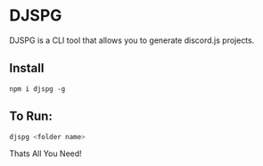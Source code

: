 # DJSPG

DJSPG is a CLI tool that allows you to generate discord.js projects.

## Install
```
npm i djspg -g
```

## To Run:

```bash
djspg <folder name>
```

Thats All You Need!
